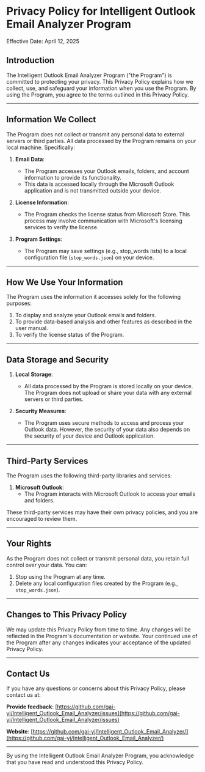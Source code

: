 # Privacy Policy for Intelligent Outlook Email Analyzer Program

Effective Date: April 12, 2025

## Introduction
The Intelligent Outlook Email Analyzer Program ("the Program") is committed to protecting your privacy. This Privacy Policy explains how we collect, use, and safeguard your information when you use the Program. By using the Program, you agree to the terms outlined in this Privacy Policy.

---

## Information We Collect
The Program does not collect or transmit any personal data to external servers or third parties. All data processed by the Program remains on your local machine. Specifically:

1. **Email Data**:
   - The Program accesses your Outlook emails, folders, and account information to provide its functionality.
   - This data is accessed locally through the Microsoft Outlook application and is not transmitted outside your device.

2. **License Information**:
   - The Program checks the license status from Microsoft Store. This process may involve communication with Microsoft's licensing services to verify the license.

3. **Program Settings**:
   - The Program may save settings (e.g., stop_words lists) to a local configuration file (`stop_words.json`) on your device.

---

## How We Use Your Information
The Program uses the information it accesses solely for the following purposes:
1. To display and analyze your Outlook emails and folders.
2. To provide data-based analysis and other features as described in the user manual.
3. To verify the license status of the Program.

---

## Data Storage and Security
1. **Local Storage**:
   - All data processed by the Program is stored locally on your device. The Program does not upload or share your data with any external servers or third parties.

2. **Security Measures**:
   - The Program uses secure methods to access and process your Outlook data. However, the security of your data also depends on the security of your device and Outlook application.

---

## Third-Party Services
The Program uses the following third-party libraries and services:
1. **Microsoft Outlook**:
   - The Program interacts with Microsoft Outlook to access your emails and folders.

These third-party services may have their own privacy policies, and you are encouraged to review them.

---

## Your Rights
As the Program does not collect or transmit personal data, you retain full control over your data. You can:
1. Stop using the Program at any time.
2. Delete any local configuration files created by the Program (e.g., `stop_words.json`).

---

## Changes to This Privacy Policy
We may update this Privacy Policy from time to time. Any changes will be reflected in the Program's documentation or website. Your continued use of the Program after any changes indicates your acceptance of the updated Privacy Policy.

---

## Contact Us
If you have any questions or concerns about this Privacy Policy, please contact us at:

**Provide feedback**: [https://github.com/gai-yj/Intelligent_Outlook_Email_Analyzer/issues](https://github.com/gai-yj/Intelligent_Outlook_Email_Analyzer/issues)

**Website**: [https://github.com/gai-yj/Intelligent_Outlook_Email_Analyzer/](https://github.com/gai-yj/Intelligent_Outlook_Email_Analyzer/)

---

By using the Intelligent Outlook Email Analyzer Program, you acknowledge that you have read and understood this Privacy Policy.
